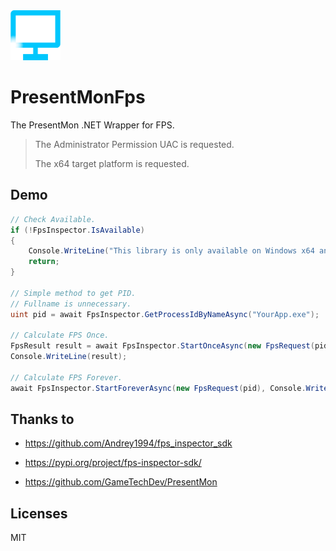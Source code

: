 <img src="https://github.com/lemutec/PresentMonFps/blob/master/pack/Favicon.png?raw=true" width="80">

# PresentMonFps

The PresentMon .NET Wrapper for FPS.

> The Administrator Permission UAC is requested.
>
> The x64 target platform is requested.

## Demo

```c#
// Check Available.
if (!FpsInspector.IsAvailable)
{
    Console.WriteLine("This library is only available on Windows x64 and Administrator Permission.");
    return;
}

// Simple method to get PID.
// Fullname is unnecessary.
uint pid = await FpsInspector.GetProcessIdByNameAsync("YourApp.exe");

// Calculate FPS Once.
FpsResult result = await FpsInspector.StartOnceAsync(new FpsRequest(pid));
Console.WriteLine(result);

// Calculate FPS Forever.
await FpsInspector.StartForeverAsync(new FpsRequest(pid), Console.WriteLine, null!);
```

## Thanks to

- https://github.com/Andrey1994/fps_inspector_sdk
- https://pypi.org/project/fps-inspector-sdk/

- https://github.com/GameTechDev/PresentMon

## Licenses

MIT

